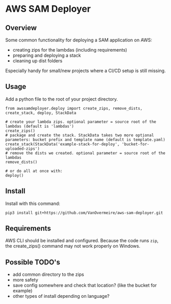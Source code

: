 # AWS SAM Deployer

## Overview

Some common functionality for deploying a SAM application on AWS:

- creating zips for the lambdas (including requirements)
- preparing and deploying a stack
- cleaning up dist folders

Especially handy for small/new projects where a CI/CD setup is still missing.

## Usage

Add a python file to the root of your project directory.

```
from awssamdeployer.deploy import create_zips, remove_dists, create_stack, deploy, StackData

# create your lambda zips. optional parameter = source root of the lambdas (default is 'lambdas')
create_zips()
# package and create the stack. StackData takes two more optional parameters: bucket prefix and template name (default is template.yaml)
create_stack(StackData('example-stack-for-deploy', 'bucket-for-uploaded-zips')
# remove the dists we created. optional parameter = source root of the lambdas
remove_dists()

# or do all at once with:
deploy()

```

## Install

Install with this command:

`pip3 install git+https://github.com/VanOvermeire/aws-sam-deployer.git`

## Requirements

AWS CLI should be installed and configured.
Because the code runs `zip`, the create_zips() command may not work properly on Windows. 

## Possible TODO's

- add common directory to the zips
- more safety
- save config somewhere and check that location? (like the bucket for example)
- other types of install depending on language?
